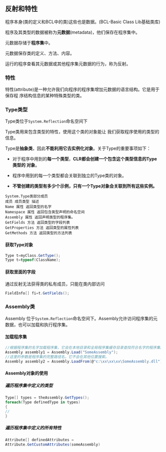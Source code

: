 ## 反射和特性



程序本身(类的定义和BCL中的类)这些也是数据。(BCL-Basic Class Lib基础类库)

程序及其类型的数据被称为**元数据**(metadata)，他们保存在程序集中。

元数据存储于**程序集**中。

元数据保存类的定义、方法、内容。

运行的程序查看其元数据或其他程序集元数据的行为，称为反射。

### 特性

 特性(attribute)是一种允许我们向程序的程序集增加元数据的语言结构。它是用于保存程 序结构信息的某种特殊类型的类。

 

### Type类型

Type类位于`System.Reflection`命名空间下

Type类用来包含类型的特性，使用这个类的对象能让 我们获取程序使用的类型的信息。  

Type是**抽象类**，因此**不能利用它去实例化对象**。关于Type的重要事项如下： 

- 对于程序中用到的**每一个类型**，**CLR都会创建一个包含这个类型信息的Type类型的 对象**。 

- 程序中用到的每一个类型都会关联到独立的Type类的对象。 

- **不管创建的类型有多少个示例，只有一个Type对象会关联到所有这些实例。** 

```
System.Type类部分成员
成员 成员类型 描述
Name 属性 返回类型的名字
Namespace 属性 返回包含类型声明的命名空间
Assembly 属性 返回声明类型的程序集。
GetFields 方法 返回类型的字段列表
GetProperties 方法 返回类型的属性列表
GetMethods 方法 返回类型的方法列表
```

#### 获取Type对象

```c#
Type t=myClass.GetType();
Type t=typeof(ClassName);
```

#### 获取里面的字段

通过反射无法获得类的私有成员，只能在类内部访问

```c#
FieldInfo[] fi=t.GetFields();
```

###  Assembly类 

 Assembly 位于`System.Reflection`命名空间下。Assembly允许访问程序集的元数据，也可以加载和执行程序集。

#### 加载程序集

```c#
//根据程序集的名字加载程序集，它会在本地目录和全局程序集缓存目录查找符合名字的程序集。
Assembly assembly1 = Assembly.Load("SomeAssembly");
//这里的参数是程序集的完整路径名，它不会在其他位置搜索。
Assembly assembly2 = Assembly.LoadFrom(@"c:\xx\xx\xx\SomeAssembly.dll");
```

####  Assembly对象的使用 

#####  遍历程序集中定义的类型 

```c#
Type[] types = theAssembly.GetTypes();
foreach(Type definedType in types)
{
//
}
```

#####  遍历程序集中定义的所有特性 

```c#
Attribute[] definedAttributes =
Attribute.GetCustomAttributes(someAssembly)
```

